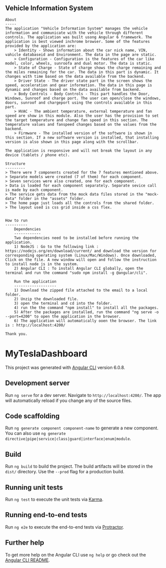 Vehicle Information System
--------------------------
	
	About
	-----
	The application "Vehicle Information System" manages the vehicle information and communicate with the vehicle through different controls. The application was built usong Angular 6 framework. The application is best viewed inchrome browser. Some of the features provided by the application are: 
		> Identity - Shows information about the car nick name, VIN, vahicle databaseid and Environment. The data in the page are static.
		> Configuration - Configuration is the features of the car like model, color, wheels, sunroofa and dual motor. The data is static. 
		> State of Charge - State of charge shows the charge remaining and the miles remaining for the car. The data in this part is dynamic. It changes with time based on the data available from the backend.
		> Driver State - The driver state part in the screen shows the speed, acceleration and gear information. The data in this page is dynamic and changes based on the data available from backend.
		> Body Controls - Body Controls - This part handles the Door, Windows, Sunroof and charge port. The user can open/close the windows, doors, sunroof and chargeport using the controls available in this part.
		> HVAC - The ambient temperature, external temperature and fan speed are show in this module. Also the user has the provision to set the target temperature and change fan speed in this section. The temperature values and fanspeed changes based on the values from the backend.
		> Firmware - The installed version of the software is shown in this section. If a new software version is installed, that installing version is also shown in this page along with the scrollbar.

	The application is responsive and will not break the layout in any device (tablets / phone etc).

	Structure
	---------
	> There were 7 components created for the 7 features mentioned above. 
	> Separate models were created (7 of them) for each component.
	> Seven services were also created, one for each component. 
	> Data is loaded for each component separately. Separate sevice call is made by each component. 
	> The service gets data from the mock data files stored in the "mock-data" folder in the "assets" folder.
	> The home page just loads all the controls from the shared folder. 
	> The layout used is css grid inside a css flex.


	How to run
	----------
		Dependencies
		------------
		Two dependencies need to be installed before running the application. 
		1) NodeJS : Go to the following link : https://nodejs.org/en/download/current/ and download the version for corresponding operating system (Linux/Mac/Windows). Once downloaded, Click on the file. A new window will open and follow the instruction to install node js in the system.
		2) Angular CLI : To install Angular CLI globally, open the terminal and run the command "sudo npm install -g @angular/cli".

		Run the application
		-------------------
		1) Download the zipped file attached to the email to a local folder.
		2) Unzip the downloaded file.
		3) open the terminal and cd into the folder.
		4) run the the command "npm install" to install all the packages.
		5) After the packages are installed, run the command "ng serve -o --port=4200" to open the application in the browser.
		6) The application will automatically ooen the browser. The link is : http://localhost:4200/
	
	Thank you.
	

# MyTeslaDashboard

This project was generated with [Angular CLI](https://github.com/angular/angular-cli) version 6.0.8.

## Development server

Run `ng serve` for a dev server. Navigate to `http://localhost:4200/`. The app will automatically reload if you change any of the source files.

## Code scaffolding

Run `ng generate component component-name` to generate a new component. You can also use `ng generate directive|pipe|service|class|guard|interface|enum|module`.

## Build

Run `ng build` to build the project. The build artifacts will be stored in the `dist/` directory. Use the `--prod` flag for a production build.

## Running unit tests

Run `ng test` to execute the unit tests via [Karma](https://karma-runner.github.io).

## Running end-to-end tests

Run `ng e2e` to execute the end-to-end tests via [Protractor](http://www.protractortest.org/).

## Further help

To get more help on the Angular CLI use `ng help` or go check out the [Angular CLI README](https://github.com/angular/angular-cli/blob/master/README.md).
